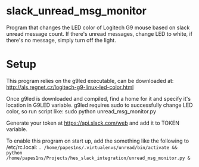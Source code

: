 # slack_unread_msg_monitor
Program that changes the LED color of Logitech G9 mouse based on slack unread message count. If there's unread messages, change LED to white, if there's no message, simply turn off the light.

# Setup
This program relies on the g9led executable, can be downloaded at:
http://als.regnet.cz/logitech-g9-linux-led-color.html

Once g9led is downloaded and compiled, find a home for it and specify it's location in G9LED variable.
g9led requires sudo to successfully change LED color, so run script like:
  sudo python unread_msg_monitor.py

Generate your token at https://api.slack.com/web and add it to TOKEN variable.

To enable this program on start up, add the something like the following to /etc/rc.local:
  `. /home/papes1ns/.virtualenvs/unread/bin/activate && python /home/papes1ns/Projects/hes_slack_integration/unread_msg_monitor.py &`
